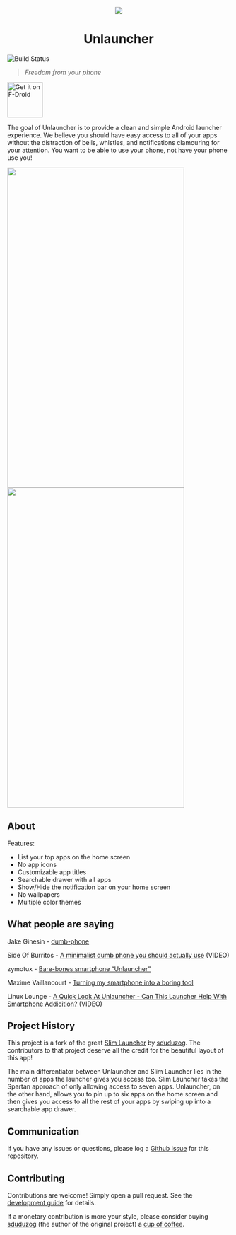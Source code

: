 <p align="center">
  <img src="docs/assets/unlauncher-logo.png">
</p>

<h1 align="center">
  Unlauncher
</h1>

![Build Status](https://github.com/jkuester/unlauncher/workflows/Android%20Master%20Branch%20CI/badge.svg)

> _Freedom from your phone_

[<img src="https://f-droid.org/badge/get-it-on.png"
     alt="Get it on F-Droid"
     height="80">](https://f-droid.org/packages/com.jkuester.unlauncher/)

The goal of Unlauncher is to provide a clean and simple Android launcher experience. We believe you should have easy access to all of your apps without the distraction of bells, whistles, and notifications clamouring for your attention. You want to be able to use your phone, not have your phone use you!

<p float="left">
  <img height="724" width="400" src="docs/assets/home-screen-1.png">
  <img height="724" width="400" src="docs/assets/home-screen-2.png">
</p>

## About

Features:

- List your top apps on the home screen
- No app icons
- Customizable app titles
- Searchable drawer with all apps
- Show/Hide the notification bar on your home screen
- No wallpapers
- Multiple color themes

## What people are saying

<!-- 2023 -->
Jake Ginesin - [dumb-phone](https://jakegines.in/blog/2023/dumb-phone)

<!-- 2022-12-05 -->
Side Of Burritos - [A minimalist dumb phone you should actually use](https://www.youtube.com/watch?v=OrZacTUhH0c) (VIDEO)

<!-- 2020-11-13 -->
zymotux - [Bare-bones smartphone “Unlauncher”](https://write.as/zymotux/bare-bones-smartphone-unlauncher)

<!-- 2020-11-03 -->
Maxime Vaillancourt - [Turning my smartphone into a boring tool](https://maximevaillancourt.com/blog/turning-my-smartphone-into-a-boring-tool)

<!-- 2020-08-29 -->
Linux Lounge - [A Quick Look At Unlauncher - Can This Launcher Help With Smartphone Addicition?](https://odysee.com/@LinuxLounge:b/a-quick-look-at-unlauncher-can-this) (VIDEO)

## Project History

This project is a fork of the great [Slim Launcher](https://github.com/sduduzog/slim-launcher) by [sduduzog](https://github.com/sduduzog). The contributors to that project deserve all the credit for the beautiful layout of this app!

The main differentiator between Unlauncher and Slim Launcher lies in the number of apps the launcher gives you access too.  Slim Launcher takes the Spartan approach of only allowing access to seven apps. Unlauncher, on the other hand, allows you to pin up to six apps on the home screen and then gives you access to all the rest of your apps by swiping up into a searchable app drawer.

## Communication

If you have any issues or questions, please log a [Github issue](https://github.com/jkuester/unlauncher/issues) for this repository.

## Contributing

Contributions are welcome! Simply open a pull request. See the [development guide](./DEVELOPMENT.md) for details.

If a monetary contribution is more your style, please consider buying [sduduzog](https://github.com/sduduzog) (the author of the original project) a [cup of coffee](https://buymeacoff.ee/sduduzog).

